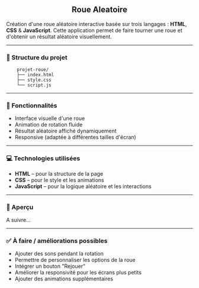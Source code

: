 <h2 align="center">Roue Aleatoire</h2>

Création d'une roue aléatoire interactive basée sur trois langages : **HTML**, **CSS** & **JavaScript**.
Cette application permet de faire tourner une roue et d'obtenir un résultat aléatoire visuellement.
___

### 📁 Structure du projet

        projet-roue/
        ├── index.html
        ├── style.css
        └── script.js

---

### 🚀 Fonctionnalités

- Interface visuelle d'une roue
- Animation de rotation fluide
- Résultat aléatoire affiché dynamiquement
- Responsive (adaptée à différentes tailles d'écran)

---

### 💻 Technologies utilisées

- **HTML** – pour la structure de la page
- **CSS** – pour le style et les animations
- **JavaScript** – pour la logique aléatoire et les interactions

---

### 📸 Aperçu

A suivre...

---

### ✅ À faire / améliorations possibles

- Ajouter des sons pendant la rotation
- Permettre de personnaliser les options de la roue
- Intégrer un bouton "Rejouer"
- Améliorer la responsivité pour les écrans plus petits
- Ajouter des animations supplémentaires
